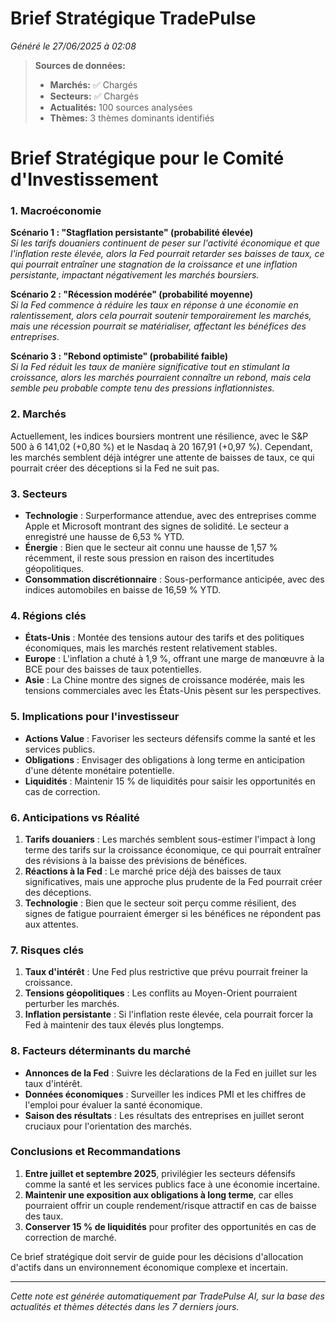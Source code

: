 # Brief Stratégique TradePulse

*Généré le 27/06/2025 à 02:08*

> **Sources de données:**
> - **Marchés:** ✅ Chargés
> - **Secteurs:** ✅ Chargés
> - **Actualités:** 100 sources analysées
> - **Thèmes:** 3 thèmes dominants identifiés

# Brief Stratégique pour le Comité d'Investissement

### 1. Macroéconomie

**Scénario 1 : "Stagflation persistante" (probabilité élevée)**  
*Si les tarifs douaniers continuent de peser sur l'activité économique et que l'inflation reste élevée, alors la Fed pourrait retarder ses baisses de taux, ce qui pourrait entraîner une stagnation de la croissance et une inflation persistante, impactant négativement les marchés boursiers.*

**Scénario 2 : "Récession modérée" (probabilité moyenne)**  
*Si la Fed commence à réduire les taux en réponse à une économie en ralentissement, alors cela pourrait soutenir temporairement les marchés, mais une récession pourrait se matérialiser, affectant les bénéfices des entreprises.*

**Scénario 3 : "Rebond optimiste" (probabilité faible)**  
*Si la Fed réduit les taux de manière significative tout en stimulant la croissance, alors les marchés pourraient connaître un rebond, mais cela semble peu probable compte tenu des pressions inflationnistes.*

### 2. Marchés

Actuellement, les indices boursiers montrent une résilience, avec le S&P 500 à 6 141,02 (+0,80 %) et le Nasdaq à 20 167,91 (+0,97 %). Cependant, les marchés semblent déjà intégrer une attente de baisses de taux, ce qui pourrait créer des déceptions si la Fed ne suit pas.

### 3. Secteurs

- **Technologie** : Surperformance attendue, avec des entreprises comme Apple et Microsoft montrant des signes de solidité. Le secteur a enregistré une hausse de 6,53 % YTD.
- **Énergie** : Bien que le secteur ait connu une hausse de 1,57 % récemment, il reste sous pression en raison des incertitudes géopolitiques.
- **Consommation discrétionnaire** : Sous-performance anticipée, avec des indices automobiles en baisse de 16,59 % YTD.

### 4. Régions clés

- **États-Unis** : Montée des tensions autour des tarifs et des politiques économiques, mais les marchés restent relativement stables.
- **Europe** : L'inflation a chuté à 1,9 %, offrant une marge de manœuvre à la BCE pour des baisses de taux potentielles.
- **Asie** : La Chine montre des signes de croissance modérée, mais les tensions commerciales avec les États-Unis pèsent sur les perspectives.

### 5. Implications pour l'investisseur

- **Actions Value** : Favoriser les secteurs défensifs comme la santé et les services publics.
- **Obligations** : Envisager des obligations à long terme en anticipation d'une détente monétaire potentielle.
- **Liquidités** : Maintenir 15 % de liquidités pour saisir les opportunités en cas de correction.

### 6. Anticipations vs Réalité

1. **Tarifs douaniers** : Les marchés semblent sous-estimer l'impact à long terme des tarifs sur la croissance économique, ce qui pourrait entraîner des révisions à la baisse des prévisions de bénéfices.
2. **Réactions à la Fed** : Le marché price déjà des baisses de taux significatives, mais une approche plus prudente de la Fed pourrait créer des déceptions.
3. **Technologie** : Bien que le secteur soit perçu comme résilient, des signes de fatigue pourraient émerger si les bénéfices ne répondent pas aux attentes.

### 7. Risques clés

1. **Taux d'intérêt** : Une Fed plus restrictive que prévu pourrait freiner la croissance.
2. **Tensions géopolitiques** : Les conflits au Moyen-Orient pourraient perturber les marchés.
3. **Inflation persistante** : Si l'inflation reste élevée, cela pourrait forcer la Fed à maintenir des taux élevés plus longtemps.

### 8. Facteurs déterminants du marché

- **Annonces de la Fed** : Suivre les déclarations de la Fed en juillet sur les taux d'intérêt.
- **Données économiques** : Surveiller les indices PMI et les chiffres de l'emploi pour évaluer la santé économique.
- **Saison des résultats** : Les résultats des entreprises en juillet seront cruciaux pour l'orientation des marchés.

### Conclusions et Recommandations

1. **Entre juillet et septembre 2025**, privilégier les secteurs défensifs comme la santé et les services publics face à une économie incertaine.
2. **Maintenir une exposition aux obligations à long terme**, car elles pourraient offrir un couple rendement/risque attractif en cas de baisse des taux.
3. **Conserver 15 % de liquidités** pour profiter des opportunités en cas de correction de marché.

Ce brief stratégique doit servir de guide pour les décisions d'allocation d'actifs dans un environnement économique complexe et incertain.

---

*Cette note est générée automatiquement par TradePulse AI, sur la base des actualités et thèmes détectés dans les 7 derniers jours.*
